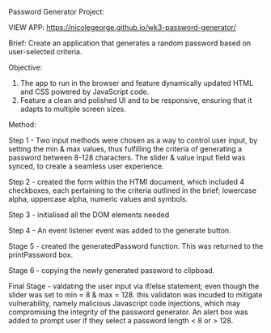 Password Generator Project:

VIEW APP: https://nicolegeorge.github.io/wk3-password-generator/

Brief:
Create an application that generates a random password based on user-selected criteria. 

Objective:
1. The app to run in the browser and feature dynamically updated HTML and CSS powered by JavaScript code. 
2. Feature a clean and polished UI and to be responsive, ensuring that it adapts to multiple screen sizes.

Method:

Step 1 - Two input methods were chosen as a way to control user input, by setting the min & max values, thus fulfilling the criteria of generating a password between 8-128 characters. The slider & value input field was synced, to create a seamless user experience. 

Step 2 - created the form within the HTMl document, which included 4 checkboxes, each pertaining to the criteria outlined in the brief; lowercase alpha, uppercase alpha, numeric values and symbols.

Step 3 - initialised all the DOM elements needed

Step 4 - An event listener event was added to the generate button.

Stage 5 - created the generatedPassword function.  This was returned to the printPassword box.  

Stage 6 - copying the newly generated password to clipboad.

Final Stage - valdating the user input via if/else statement; even though the slider was set to min = 8 & max = 128. this validaton was incuded to mitigate vulnerability, namely malicious Javascript code injections, which may compromising the integrity of the password generator. An alert box was added to prompt user if they select a password length < 8 or > 128.




